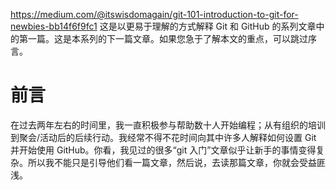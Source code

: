 https://medium.com/@itswisdomagain/git-101-introduction-to-git-for-newbies-bb14f6f9fc1
这是以更易于理解的方式解释 Git 和 GitHub 的系列文章中的第一篇。这是本系列的下一篇文章。如果您急于了解本文的重点，可以跳过序言。

# 前言
在过去两年左右的时间里，我一直积极参与帮助数十人开始编程；从有组织的培训到聚会/活动后的后续行动。我经常不得不花时间向其中许多人解释如何设置 Git 并开始使用 GitHub。你看，我见过的很多“git 入门”文章似乎让新手的事情变得复杂。所以我不能只是引导他们看一篇文章，然后说，去读那篇文章，你就会受益匪浅。
